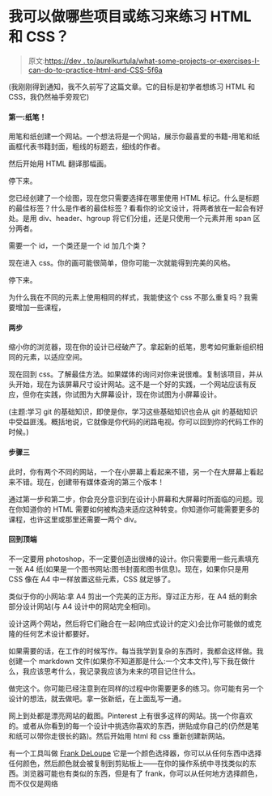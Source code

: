 # 我可以做哪些项目或练习来练习 HTML 和 CSS？

> 原文:[https://dev . to/aurelkurtula/what-some-projects-or-exercises-I-can-do-to-practice-html-and-CSS-5f6a](https://dev.to/aurelkurtula/what-are-some-projects-or-exercises-i-can-do-to-practice-html-and-css-5f6a)

(我刚刚得到通知，我不久前写了这篇文章。它的目标是初学者想练习 HTML 和 CSS，我仍然袖手旁观它)

#### 第一:纸笔！

用笔和纸创建一个网站。一个想法将是一个网站，展示你最喜爱的书籍-用笔和纸画框代表书籍封面，粗线的标题去，细线的作者。

然后开始用 HTML 翻译那幅画。

停下来。

您已经创建了一个绘图，现在您只需要选择在哪里使用 HTML 标记。什么是标题的最佳标签？什么是作者的最佳标签？看看你的论文设计，将两者放在一起会有好处。是用 div、header、hgroup 将它们分组，还是只使用一个元素并用 span 区分两者。

需要一个 id，一个类还是一个 id 加几个类？

现在进入 css。你的画可能很简单，但你可能一次就能得到完美的风格。

停下来。

为什么我在不同的元素上使用相同的样式，我能使这个 css 不那么重复吗？我需要增加一些课程，

#### 两步

缩小你的浏览器，现在你的设计已经破产了。拿起新的纸笔，思考如何重新组织相同的元素，以适应空间。

现在回到 css。了解最佳方法。如果媒体的询问对你来说很难。复制该项目，并从头开始，现在为该屏幕尺寸设计网站。这不是一个好的实践，一个网站应该有反应，但你在实践，你试图为大屏幕设计，现在你试图为小屏幕设计。

(主题:学习 git 的基础知识，即使是你，学习这些基础知识也会从 git 的基础知识中受益匪浅。概括地说，它就像是你代码的闭路电视。你可以回到你的代码工作的时候。)

#### 步骤三

此时，你有两个不同的网站，一个在小屏幕上看起来不错，另一个在大屏幕上看起来不错。现在，创建带有媒体查询的第三个版本！

通过第一步和第二步，你会充分意识到在设计小屏幕和大屏幕时所面临的问题。现在你知道你的 HTML 需要如何被构造来适应这种转变。你知道你可能需要更多的课程，也许这里或那里还需要一两个 div。

#### 回到顶端

不一定要用 photoshop，不一定要创造出很棒的设计。你只需要用一些元素填充一张 A4 纸(如果是一个图书网站:图书封面和图书信息)。现在，如果你只是用 CSS 像在 A4 中一样放置这些元素，CSS 就足够了。

类似于你的小网站:拿 A4 剪出一个完美的正方形。穿过正方形，在 A4 纸的剩余部分设计网站(与 A4 设计中的网站完全相同)。

设计这两个网站，然后将它们融合在一起(响应式设计的定义)会比你可能做的或克隆的任何艺术设计都要好。

如果需要的话，在工作的时候写作。每当我学到复杂的东西时，我都会这样做。我创建一个 markdown 文件(如果你不知道那是什么:一个文本文件),写下我在做什么，我应该思考什么，我记录我应该为未来的项目记住什么。

做完这个。你可能已经注意到在同样的过程中你需要更多的练习。你可能有另一个设计的想法，就去做吧。拿一张新纸，在上面乱写一通。

网上到处都是漂亮网站的截图。Pinterest 上有很多这样的网站。挑一个你喜欢的。或者从你看到的每一个设计中挑选你喜欢的东西，拼贴成你自己的(仍然是笔和纸可以带你走很长的路)。然后开始用 html 和 css 重新创建新网站。

有一个工具叫做 [Frank DeLoupe](http://www.jumpzero.com/frank/) 它是一个颜色选择器，你可以从任何东西中选择任何颜色，然后颜色就会被复制到剪贴板上——在你的操作系统中寻找类似的东西。浏览器可能也有类似的东西，但是有了 frank，你可以从任何地方选择颜色，而不仅仅是网络